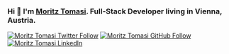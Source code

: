 ### Hi 👋 I'm [Moritz Tomasi](https://momasi.dev). Full-Stack Developer living in Vienna, Austria.

[![Moritz Tomasi Twitter Follow](https://img.shields.io/twitter/follow/MoritzTomasi?label=social)](https://twitter.com/intent/follow?screen_name=MoritzTomasi)
[![Moritz Tomasi GitHub Follow](https://img.shields.io/github/followers/moritztomasi?style=social)](https://github.com/moritztomasi)
[![Moritz Tomasi LinkedIn](https://img.shields.io/badge/-moritztomasi-blue?style=flat-square&logo=Linkedin&logoColor=white&link=https://www.linkedin.com/in/moritz-tomasi-990398163/)](https://www.linkedin.com/in/moritz-tomasi-990398163/)
